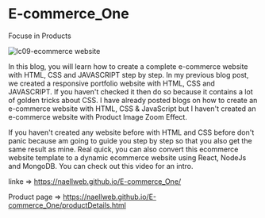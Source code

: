 # E-commerce_One

Focuse in Products

![lc09-ecommerce website](https://user-images.githubusercontent.com/83556964/208448400-cf0d61bf-c93a-44e4-b0c7-5e80d418cd2c.jpg)

In this blog, you will learn how to create a complete e-commerce website with HTML, CSS and JAVASCRIPT step by step. In my previous blog post, we created a responsive portfolio website with HTML, CSS and JAVASCRIPT. If you haven't checked it then do so because it contains a lot of golden tricks about CSS. I have already posted blogs on how to create an e-commerce website with HTML, CSS & JavaScript but I haven't created an e-commerce website with Product Image Zoom Effect.

If you haven't created any website before with HTML and CSS before don't panic because am going to guide you step by step so that you also get the same result as mine. Real quick, you can also convert this ecommerce website template to a dynamic ecommerce website using React, NodeJs and MongoDB. You can check out this video for an intro.

linke => https://naellweb.github.io/E-commerce_One/

Product page => https://naellweb.github.io/E-commerce_One/productDetails.html

